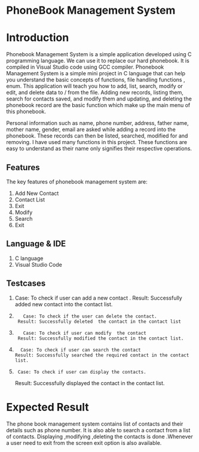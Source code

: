 ﻿# PhoneBook Management System

# Introduction

Phonebook Management System is a simple application developed using C programming language. We can use it to replace our hard phonebook. It is compiled in Visual Studio code using GCC compiler. Phonebook Management System is a simple mini project in C language that can help you understand the basic concepts of functions, file handling functions , enum. This application will teach you how to add, list, search, modify or edit, and delete data to / from the file. Adding new records, listing them, search for contacts saved, and modify them and updating, and deleting the phonebook record are the basic function which make up the main menu of this phonebook.

Personal information such as name, phone number, address, father name, mother name, gender, email are asked while adding a record into the phonebook. These records can then be listed, searched, modified for and removing. I have used many functions in this project. These functions are easy to understand as their name only signifies their respective operations.

## Features

The key features of phonebook management system are:

1. Add New Contact
2. Contact List
3. Exit
4. Modify
5. Search
6. Exit

## Language & IDE

1. C language
2. Visual Studio Code

## Testcases

1.	  Case: To check if user can add a new contact	.
      	Result: Successfully added new contact into the contact list.
2.        Case: To check if the user can delete the contact.
        Result: Successfully deleted  the contact in the contact list
3.        Case: To check if user can modify  the contact	
        Result: Successfully modified the contact in the contact list.
 4.       Case: To check if user can search the contact	
        Result: Successfully searched the required contact in the contact list.
  5.      Case: To check if user can display the contacts.
        Result: Successfully displayed the contact in the contact list.

# Expected Result

The phone book management system contains list of contacts and their details such as phone number. It is also able to search a contact from a list of contacts. Displaying ,modifying ,deleting the contacts is done .Whenever a user need to exit from the screen exit option is also available.




